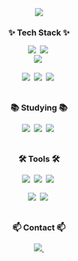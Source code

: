 <!--타이틀 부분-->
<div align="center">
    <img src="https://capsule-render.vercel.app/api?type=wave&color=auto&height=300&section=header&text=SEO%20Profile&fontSize=60" />
  </div>
  
  <!--내용 부분-->
  <h3 align="center">✨ Tech Stack ✨</h3>
  <div align="center">
    <img src="https://img.shields.io/badge/javascript-F7DF1E.svg?style=for-the-badge&logo=javascript&logoColor=20232a" />&nbsp
    <img src="https://img.shields.io/badge/html5-E34F26.svg?style=for-the-badge&logo=html5&logoColor=white" />&nbsp
  </div>
  
  <div align="center">
    <img src="https://img.shields.io/badge/css3-1572B6.svg?style=for-the-badge&logo=css3&logoColor=white" />&nbsp
  </div>
  
  <br>
  
  <div align="center">
    <img src="https://img.shields.io/badge/python-3670A0?style=for-the-badge&logo=python&logoColor=ffdd54" />&nbsp
    <img src="https://img.shields.io/badge/pandas-150458.svg?style=for-the-badge&logo=pandas&logoColor=white" />&nbsp
    <img src="https://img.shields.io/badge/geopandas-139C5A.svg?style=for-the-badge&logo=geopandas&logoColor=white" />&nbsp
  </div>
  
  <br>
  
  <h3 align="center">📚 Studying 📚</h3>
  <div align="center">
    <img src="https://img.shields.io/badge/typescript-007ACC.svg?style=for-the-badge&logo=typescript&logoColor=white" />&nbsp
    <img src="https://img.shields.io/badge/Spring-6DB33F.svg?style=for-the-badge&logo=spring&logoColor=000000" />&nbsp
    <img src="https://img.shields.io/badge/SpringBoot-6DB33F.svg?style=for-the-badge&logo=springboot&logoColor=000000" />&nbsp
  </div>
  
  <br>
  
  <h3 align="center">🛠 Tools 🛠</h3>
  <div align="center">
    <img src="https://img.shields.io/badge/git-F05033.svg?style=for-the-badge&logo=git&logoColor=white" />&nbsp
    <img src="https://img.shields.io/badge/github-181717.svg?style=for-the-badge&logo=github&logoColor=white" />&nbsp
    <img src="https://img.shields.io/badge/sourcetree-0052CC.svg?style=for-the-badge&logo=sourcetree&logoColor=white" />&nbsp
  </div>
  <br>
  
  <div align="center">
    <img src="https://img.shields.io/badge/VSCode-2C2C32.svg?style=for-the-badge&logo=visual-studio-code&logoColor=22ABF3" />&nbsp
    <img src="https://img.shields.io/badge/eclipseide-2C2255.svg?style=for-the-badge&logo=eclipseide&logoColor=white" />&nbsp
  </div>
  
  <br>
  
  <h3 align="center">📫 Contact 📫</h3>
  <div align="center">
    <a href="mailto:seaheonseok@gmail.com">
      <img
        src="https://img.shields.io/badge/seaheonseok@gmail.com-D14836?style=for-the-badge&logo=gmail&logoColor=white"/>&nbsp
    </a>
  </div>
<!--
**LAShowMoon/LAShowMoon** is a ✨ _special_ ✨ repository because its `README.md` (this file) appears on your GitHub profile.

Here are some ideas to get you started:

- 🔭 I’m currently working on ...
- 🌱 I’m currently learning ...
- 👯 I’m looking to collaborate on ...
- 🤔 I’m looking for help with ...
- 💬 Ask me about ...
- 📫 How to reach me: ...
- 😄 Pronouns: ...
- ⚡ Fun fact: ...
-->
